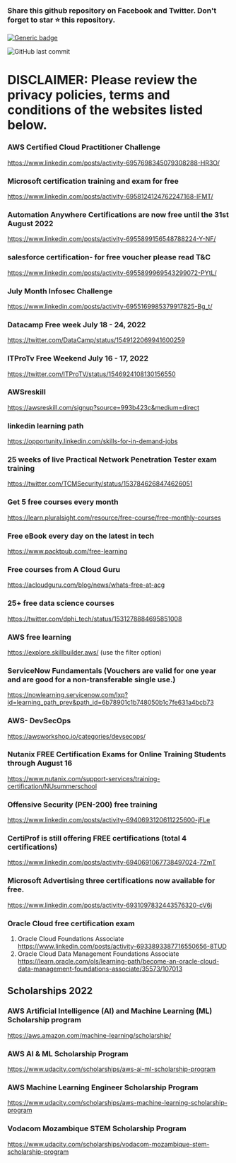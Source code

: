 ### Share this github repository on Facebook and Twitter. Don't forget to star ⭐ this repository. 

[![Generic badge](https://img.shields.io/badge/%20Follow%20me%20on%20LinkedIn-most%20recent%20updates-green.svg)](https://www.linkedin.com/posts/activity-6933891706970849280-rx-7)

![GitHub last commit](https://img.shields.io/github/last-commit/josepraveen/free_monthly_learning_resources)


# DISCLAIMER: Please review the privacy policies, terms and conditions of the websites listed below.

### AWS Certified Cloud Practitioner Challenge
https://www.linkedin.com/posts/activity-6957698345079308288-HR3O/

### Microsoft certification training and exam for free
https://www.linkedin.com/posts/activity-6958124124762247168-lFMT/

### Automation Anywhere Certifications are now free until the 31st August 2022
https://www.linkedin.com/posts/activity-6955899156548788224-Y-NF/

### salesforce certification- for free voucher please read T&C
https://www.linkedin.com/posts/activity-6955899969543299072-PYtL/

### July Month Infosec Challenge 
https://www.linkedin.com/posts/activity-6955169985379917825-Bg_t/

### Datacamp Free week July 18 - 24, 2022
https://twitter.com/DataCamp/status/1549122069941600259

### ITProTv Free Weekend July 16 - 17, 2022
https://twitter.com/ITProTV/status/1546924108130156550

### AWSreskill
https://awsreskill.com/signup?source=993b423c&medium=direct

### linkedin learning path
https://opportunity.linkedin.com/skills-for-in-demand-jobs

###  25 weeks of live Practical Network Penetration Tester exam training
https://twitter.com/TCMSecurity/status/1537846268474626051

### Get 5 free courses every month 
https://learn.pluralsight.com/resource/free-course/free-monthly-courses

### Free eBook every day on the latest in tech 
https://www.packtpub.com/free-learning

### Free courses from A Cloud Guru 
https://acloudguru.com/blog/news/whats-free-at-acg

### 25+ free data science courses
https://twitter.com/dphi_tech/status/1531278884695851008

### AWS free learning
https://explore.skillbuilder.aws/ (use the filter option)

### ServiceNow Fundamentals (Vouchers are valid for one year and are good for a non-transferable single use.)
https://nowlearning.servicenow.com/lxp?id=learning_path_prev&path_id=6b78901c1b748050b1c7fe631a4bcb73

### AWS- DevSecOps 
https://awsworkshop.io/categories/devsecops/

### Nutanix FREE Certification Exams for Online Training Students through August 16
https://www.nutanix.com/support-services/training-certification/NUsummerschool

### Offensive Security (PEN-200) free training 
https://www.linkedin.com/posts/activity-6940693120611225600-jFLe

### CertiProf is still offering FREE certifications (total 4 certifications)
https://www.linkedin.com/posts/activity-6940691067738497024-7ZmT

### Microsoft Advertising three certifications now available for free. 
https://www.linkedin.com/posts/activity-6931097832443576320-cV6j

### Oracle Cloud free certification exam 
1) Oracle Cloud Foundations Associate 
https://www.linkedin.com/posts/activity-6933893387716550656-8TUD
2) Oracle Cloud Data Management Foundations Associate
https://learn.oracle.com/ols/learning-path/become-an-oracle-cloud-data-management-foundations-associate/35573/107013


Scholarships 2022
-----------------------------

### AWS Artificial Intelligence (AI) and Machine Learning (ML) Scholarship program
https://aws.amazon.com/machine-learning/scholarship/
 
### AWS AI & ML Scholarship Program
https://www.udacity.com/scholarships/aws-ai-ml-scholarship-program

### AWS Machine Learning Engineer Scholarship Program
https://www.udacity.com/scholarships/aws-machine-learning-scholarship-program

### Vodacom Mozambique STEM Scholarship Program
https://www.udacity.com/scholarships/vodacom-mozambique-stem-scholarship-program

